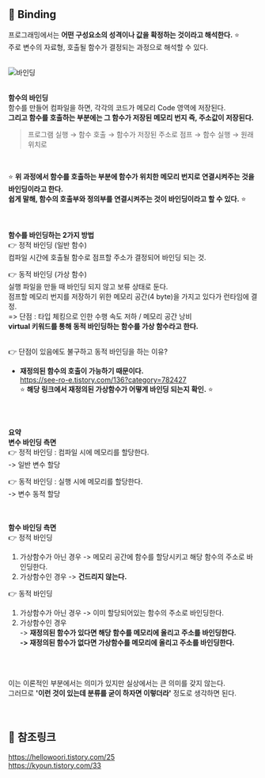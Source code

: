 ## 🔔 Binding
프로그래밍에서는 **어떤 구성요소의 성격이나 값을 확정하는 것이라고 해석한다.** ⭐<br>
주로 변수의 자료형, 호출될 함수가 결정되는 과정으로 해석할 수 있다.<br>
<br>

![바인딩](https://user-images.githubusercontent.com/43705434/133895263-df33a305-cd37-4114-917e-0982e22ef982.PNG)<br>
<br>

**함수의 바인딩**<br>
함수를 만들어 컴파일을 하면, 각각의 코드가 메모리 Code 영역에 저장된다.<br>
**그리고 함수를 호출하는 부분에는 그 함수가 저장된 메모리 번지 즉, 주소값이 저장된다.**<br>

> 프로그램 실행 → 함수 호출 → 함수가 저장된 주소로 점프 → 함수 실행 → 원래 위치로<br>
<br>

⭐ **위 과정에서 함수를 호출하는 부분에 함수가 위치한 메모리 번지로 연결시켜주는 것을 바인딩이라고 한다.<br>
쉽게 말해, 함수의 호출부와 정의부를 연결시켜주는 것이 바인딩이라고 할 수 있다.** ⭐<br>
<br>
<br>

**함수를 바인딩하는 2가지 방법**<br>
👉 정적 바인딩 (일반 함수)<br>
컴파일 시간에 호출될 함수로 점프할 주소가 결정되어 바인딩 되는 것.<br>

👉 동적 바인딩 (가상 함수)<br>
실행 파일을 만들 때 바인딩 되지 않고 보류 상태로 둔다.<br>
점프할 메모리 번지를 저장하기 위한 메모리 공간(4 byte)을 가지고 있다가 런타임에 결정.<br>
=> 단점 : 타입 체킹으로 인한 수행 속도 저하 / 메모리 공간 낭비<br>
**virtual 키워드를 통해 동적 바인딩하는 함수를 가상 함수라고 한다.**<br>
<br>

👉 단점이 있음에도 불구하고 동적 바인딩을 하는 이유?<br>
- **재정의된 함수의 호출이 가능하기 때문이다.**<br>
https://see-ro-e.tistory.com/136?category=782427 <br>
⭐ **해당 링크에서 재정의된 가상함수가 어떻게 바인딩 되는지 확인.** ⭐<br>
<br>
<br>

**요약**<br>
**변수 바인딩 측면**<br>
👉 정적 바인딩 : 컴파일 시에 메모리를 할당한다.<br>
-> 일반 변수 할당<br>

👉 동적 바인딩 : 실행 시에 메모리를 할당한다.<br>
-> 변수 동적 할당<br>
<br>
<br>

**함수 바인딩 측면**<br>
👉 정적 바인딩<br>
1. 가상함수가 아닌 경우 -> 메모리 공간에 함수를 할당시키고 해당 함수의 주소로 바인딩한다.<br>
2. 가상함수인 경우 -> **건드리지 않는다.**<br>

👉 동적 바인딩<br>
1. 가상함수가 아닌 경우 -> 이미 할당되어있는 함수의 주소로 바인딩한다.<br>
2. 가상함수인 경우 <br>
-> **재정의된 함수가 있다면 해당 함수를 메모리에 올리고 주소를 바인딩한다.<br>
-> 재정의된 함수가 없다면 가상함수를 메모리에 올리고 주소를 바인딩한다.**<br>
<br>
<br>

이는 이론적인 부분에서는 의미가 있지만 실상에서는 큰 의미를 갖지 않는다.<br>
그러므로 **'이런 것이 있는데 분류를 굳이 하자면 이렇더라'** 정도로 생각하면 된다.<br>
<br>
<br>

## 🔔 참조링크
https://hellowoori.tistory.com/25 <br>
https://kyoun.tistory.com/33 <br>
